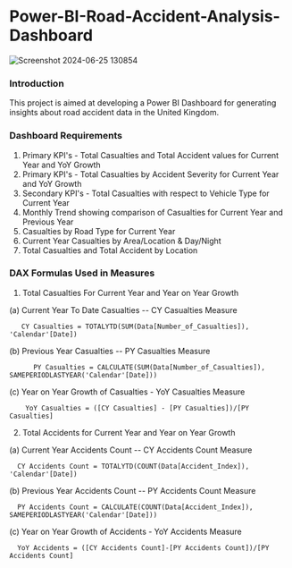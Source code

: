 # Power-BI-Road-Accident-Analysis-Dashboard

![Screenshot 2024-06-25 130854](https://github.com/Arpithaven/Power-BI-Road-Accident-Analysis-Dashboard/assets/153346168/34b9704e-6123-48b1-b6fc-e5db6e40c052)

### Introduction
This project is aimed at developing a Power BI Dashboard for generating insights about road accident data in the United Kingdom.

### Dashboard Requirements
1. Primary KPI's - Total Casualties and Total Accident values for Current Year and YoY Growth
2. Primary KPI's - Total Casualties by Accident Severity for Current Year and YoY Growth
3. Secondary KPI's - Total Casualties with respect to Vehicle Type for Current Year
4. Monthly Trend showing comparison of Casualties for Current Year and Previous Year
5. Casualties by Road Type for Current Year
6. Current Year Casualties by Area/Location & Day/Night
7. Total Casualties and Total Accident by Location

### DAX Formulas Used in Measures
1. Total Casualties For Current Year and Year on Year Growth

  (a) Current Year To Date Casualties -- CY Casualties Measure
     
       CY Casualties = TOTALYTD(SUM(Data[Number_of_Casualties]), 'Calendar'[Date])
     
  (b) Previous Year Casualties -- PY Casualties Measure
      
          PY Casualties = CALCULATE(SUM(Data[Number_of_Casualties]), SAMEPERIODLASTYEAR('Calendar'[Date]))
      
  (c) Year on Year Growth of Casualties - YoY Casualties Measure
      
        YoY Casualties = ([CY Casualties] - [PY Casualties])/[PY Casualties]
      
2. Total Accidents for Current Year and Year on Year Growth

  (a) Current Year Accidents Count -- CY Accidents Count Measure
  
      CY Accidents Count = TOTALYTD(COUNT(Data[Accident_Index]), 'Calendar'[Date])
      
  (b) Previous Year Accidents Count -- PY Accidents Count Measure
  
      PY Accidents Count = CALCULATE(COUNT(Data[Accident_Index]), SAMEPERIODLASTYEAR('Calendar'[Date]))
      
  (c) Year on Year Growth of Accidents - YoY Accidents Measure
  
      YoY Accidents = ([CY Accidents Count]-[PY Accidents Count])/[PY Accidents Count]



